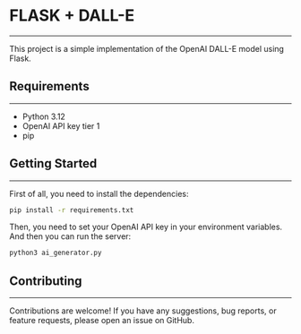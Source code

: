 # FLASK + DALL-E

------
This project is a simple implementation of the OpenAI DALL-E model using Flask.

## Requirements

----

- Python 3.12
- OpenAI API key tier 1
- pip

## Getting Started

----

First of all, you need to install the dependencies:

```bash
pip install -r requirements.txt
```

Then, you need to set your OpenAI API key in your environment variables.
And then you can run the server:

```bash
python3 ai_generator.py
```

## Contributing

----

Contributions are welcome! If you have any suggestions, bug reports, or feature requests, please open an issue on GitHub.
